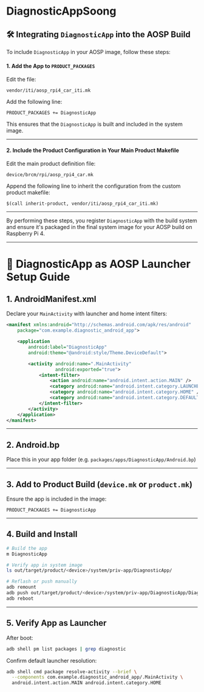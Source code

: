 # DiagnosticAppSoong


## 🛠️ Integrating `DiagnosticApp` into the AOSP Build

To include `DiagnosticApp` in your AOSP image, follow these steps:

#### 1. **Add the App to `PRODUCT_PACKAGES`**

Edit the file:

```
vendor/iti/aosp_rpi4_car_iti.mk
```

Add the following line:

```make
PRODUCT_PACKAGES += DiagnosticApp
```

This ensures that the `DiagnosticApp` is built and included in the system image.

---

#### 2. **Include the Product Configuration in Your Main Product Makefile**

Edit the main product definition file:

```
device/brcm/rpi/aosp_rpi4_car.mk
```

Append the following line to inherit the configuration from the custom product makefile:

```make
$(call inherit-product, vendor/iti/aosp_rpi4_car_iti.mk)
```

---

By performing these steps, you register `DiagnosticApp` with the build system and ensure it's packaged in the final system image for your AOSP build on Raspberry Pi 4.

---

# 📱 DiagnosticApp as AOSP Launcher Setup Guide


## 1.  AndroidManifest.xml

Declare your `MainActivity` with launcher and home intent filters:

```xml
<manifest xmlns:android="http://schemas.android.com/apk/res/android"
    package="com.example.diagnostic_android_app">

    <application
        android:label="DiagnosticApp"
        android:theme="@android:style/Theme.DeviceDefault">

        <activity android:name=".MainActivity"
                  android:exported="true">
            <intent-filter>
                <action android:name="android.intent.action.MAIN" />
                <category android:name="android.intent.category.LAUNCHER" />
                <category android:name="android.intent.category.HOME" />
                <category android:name="android.intent.category.DEFAULT" />
            </intent-filter>
        </activity>
    </application>
</manifest>
````

---

## 2. Android.bp

Place this in your app folder (e.g. `packages/apps/DiagnosticApp/Android.bp`)

---

## 3. Add to Product Build (`device.mk` or `product.mk`)

Ensure the app is included in the image:

```make
PRODUCT_PACKAGES += DiagnosticApp
```

---

## 4. Build and Install

```bash
# Build the app
m DiagnosticApp

# Verify app in system image
ls out/target/product/<device>/system/priv-app/DiagnosticApp/

# Reflash or push manually
adb remount
adb push out/target/product/<device>/system/priv-app/DiagnosticApp/DiagnosticApp.apk /system/priv-app/DiagnosticApp/
adb reboot
```

---

## 5. Verify App as Launcher

After boot:

```bash
adb shell pm list packages | grep diagnostic
```

Confirm default launcher resolution:

```bash
adb shell cmd package resolve-activity --brief \
  --components com.example.diagnostic_android_app/.MainActivity \
  android.intent.action.MAIN android.intent.category.HOME
```


 